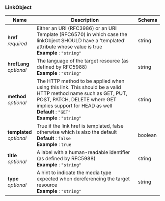 
<a name="linkobject"></a>
### LinkObject

|Name|Description|Schema|
|---|---|---|
|**href**  <br>*required*|Either an URI (RFC3986) or an URI Template (RFC6570) in which case the linkObject SHOULD have a 'templated' attribute whose value is true  <br>**Example** : `"string"`|string|
|**hrefLang**  <br>*optional*|The language of the target resource (as defined by RFC5988)  <br>**Example** : `"string"`|string|
|**method**  <br>*optional*|The HTTP method to be applied when using this link. This should be a valid HTTP method name such as GET, PUT, POST, PATCH, DELETE where GET implies support for HEAD as well  <br>**Default** : `"GET"`  <br>**Example** : `"string"`|string|
|**templated**  <br>*optional*|True if the link href is templated, false otherwise which is also the default  <br>**Default** : `false`  <br>**Example** : `true`|boolean|
|**title**  <br>*optional*|A label with a human-readable identifier (as defined by RFC5988)  <br>**Example** : `"string"`|string|
|**type**  <br>*optional*|A hint to indicate the media type expected when dereferencing the target resource  <br>**Example** : `"string"`|string|



